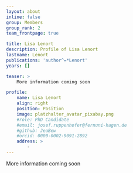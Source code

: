 ```yaml
---
layout: about
inline: false
group: Members
group_rank: 2
team_frontpage: true

title: Lisa Lenort
description: Profile of Lisa Lenort
lastname: Lenort
publications: 'author^=*Lenort'
years: []

teaser: >
    More information coming soon

profile:
    name: Lisa Lenort
    align: right
    position: Position
    image: platzhalter_avatar_pixabay.png
    #role: PhD Candidate
    #email: josef.ruppenhofer@fernuni-hagen.de
    #github: JeaBew
    #orcid: 0000-0002-9091-2892
    address: >
        -
---
```


More information coming soon
